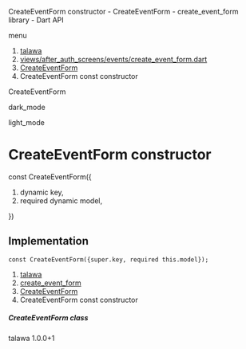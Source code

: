 




CreateEventForm constructor - CreateEventForm - create\_event\_form library - Dart API







menu

1. [talawa](../../index.html)
2. [views/after\_auth\_screens/events/create\_event\_form.dart](../../file-___home_harshil_Desktop_open-source_palisadoes_talawa_lib_views_after_auth_screens_events_create_event_form/)
3. [CreateEventForm](../../file-___home_harshil_Desktop_open-source_palisadoes_talawa_lib_views_after_auth_screens_events_create_event_form/CreateEventForm-class.html)
4. CreateEventForm const constructor

CreateEventForm


dark\_mode

light\_mode




# CreateEventForm constructor


const
CreateEventForm({

1. dynamic key,
2. required dynamic model,

})

## Implementation

```
const CreateEventForm({super.key, required this.model});
```

 


1. [talawa](../../index.html)
2. [create\_event\_form](../../file-___home_harshil_Desktop_open-source_palisadoes_talawa_lib_views_after_auth_screens_events_create_event_form/)
3. [CreateEventForm](../../file-___home_harshil_Desktop_open-source_palisadoes_talawa_lib_views_after_auth_screens_events_create_event_form/CreateEventForm-class.html)
4. CreateEventForm const constructor

##### CreateEventForm class





talawa
1.0.0+1






